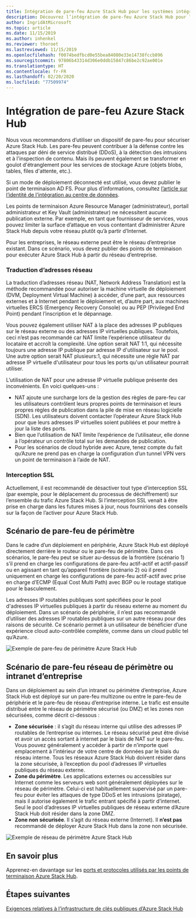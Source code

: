 ```yaml
---
title: Intégration de pare-feu Azure Stack Hub pour les systèmes intégrés Azure Stack Hub
description: Découvrez l’intégration de pare-feu Azure Stack Hub pour les systèmes intégrés Azure Stack Hub.
author: IngridAtMicrosoft
ms.topic: article
ms.date: 11/15/2019
ms.author: inhenkel
ms.reviewer: thoroet
ms.lastreviewed: 11/15/2019
ms.openlocfilehash: f0074bedfbcd0e55bea84080e33e14738fccb896
ms.sourcegitcommit: 97806b43314d306e0ddb15847c86be2c92ae001e
ms.translationtype: HT
ms.contentlocale: fr-FR
ms.lasthandoff: 02/20/2020
ms.locfileid: "77509974"
---
```

# <a name="azure-stack-hub-firewall-integration"></a>Intégration de pare-feu Azure Stack Hub
Nous vous recommandons d’utiliser un dispositif de pare-feu pour sécuriser Azure Stack Hub. Les pare-feu peuvent contribuer à la défense contre les attaques par déni de service distribué (DDoS), à la détection des intrusions et à l'inspection de contenu. Mais ils peuvent également se transformer en goulot d'étranglement pour les services de stockage Azure (objets blobs, tables, files d'attente, etc.).

 Si un mode de déploiement déconnecté est utilisé, vous devez publier le point de terminaison AD FS. Pour plus d’informations, consultez [l’article sur l’identité de l’intégration au centre de données](azure-stack-integrate-identity.md).

Les points de terminaison Azure Resource Manager (administrateur), portail administrateur et Key Vault (administrateur) ne nécessitent aucune publication externe. Par exemple, en tant que fournisseur de services, vous pouvez limiter la surface d’attaque en vous contentant d’administrer Azure Stack Hub depuis votre réseau plutôt qu’à partir d’Internet.

Pour les entreprises, le réseau externe peut être le réseau d’entreprise existant. Dans ce scénario, vous devez publier des points de terminaison pour exécuter Azure Stack Hub à partir du réseau d’entreprise.

### <a name="network-address-translation"></a>Traduction d’adresses réseau
La traduction d’adresses réseau (NAT, Network Address Translation) est la méthode recommandée pour autoriser la machine virtuelle de déploiement (DVM, Deployment Virtual Machine) à accéder, d’une part, aux ressources externes et à Internet pendant le déploiement et, d’autre part, aux machines virtuelles ERCS (Emergency Recovery Console) ou au PEP (Privileged End Point) pendant l’inscription et le dépannage.

Vous pouvez également utiliser NAT à la place des adresses IP publiques sur le réseau externe ou des adresses IP virtuelles publiques. Toutefois, ceci n’est pas recommandé car NAT limite l’expérience utilisateur du locataire et accroît la complexité. Une option serait NAT 1:1, qui nécessite toujours une adresse IP publique par adresse IP d'utilisateur sur le pool. Une autre option serait NAT plusieurs:1, qui nécessite une règle NAT par adresse IP virtuelle d'utilisateur pour tous les ports qu'un utilisateur pourrait utiliser.

L’utilisation de NAT pour une adresse IP virtuelle publique présente des inconvénients. En voici quelques-uns :
- NAT ajoute une surcharge lors de la gestion des règles de pare-feu car les utilisateurs contrôlent leurs propres points de terminaison et leurs propres règles de publication dans la pile de mise en réseau logicielle (SDN). Les utilisateurs doivent contacter l’opérateur Azure Stack Hub pour que leurs adresses IP virtuelles soient publiées et pour mettre à jour la liste des ports.
- Bien que l’utilisation de NAT limite l’expérience de l’utilisateur, elle donne à l’opérateur un contrôle total sur les demandes de publication.
- Pour les scénarios de cloud hybride avec Azure, tenez compte du fait qu’Azure ne prend pas en charge la configuration d’un tunnel VPN vers un point de terminaison à l’aide de NAT.

### <a name="ssl-interception"></a>Interception SSL
Actuellement, il est recommandé de désactiver tout type d’interception SSL (par exemple, pour le déplacement du processus de déchiffrement) sur l’ensemble du trafic Azure Stack Hub. Si l’interception SSL venait à être prise en charge dans les futures mises à jour, nous fournirions des conseils sur la façon de l’activer pour Azure Stack Hub.

## <a name="edge-firewall-scenario"></a>Scénario de pare-feu de périmètre
Dans le cadre d’un déploiement en périphérie, Azure Stack Hub est déployé directement derrière le routeur ou le pare-feu de périmètre. Dans ces scénarios, le pare-feu peut se situer au-dessus de la frontière (scénario 1) s’il prend en charge les configurations de pare-feu actif-actif et actif-passif ou en agissant en tant qu’appareil frontière (scénario 2) où il prend uniquement en charge les configurations de pare-feu actif-actif avec prise en charge d’ECMP (Equal Cost Multi Path) avec BGP ou le routage statique pour le basculement.

Les adresses IP routables publiques sont spécifiées pour le pool d'adresses IP virtuelles publiques à partir du réseau externe au moment du déploiement. Dans un scénario de périphérie, il n’est pas recommandé d’utiliser des adresses IP routables publiques sur un autre réseau pour des raisons de sécurité. Ce scénario permet à un utilisateur de bénéficier d’une expérience cloud auto-contrôlée complète, comme dans un cloud public tel qu’Azure.  

![Exemple de pare-feu de périmètre Azure Stack Hub](./media/azure-stack-firewall/firewallScenarios.png)

## <a name="enterprise-intranet-or-perimeter-network-firewall-scenario"></a>Scénario de pare-feu réseau de périmètre ou intranet d’entreprise
Dans un déploiement au sein d’un intranet ou périmètre d’entreprise, Azure Stack Hub est déployé sur un pare-feu multizone ou entre le pare-feu de périphérie et le pare-feu de réseau d’entreprise interne. Le trafic est ensuite distribué entre le réseau de périmètre sécurisé (ou DMZ) et les zones non sécurisées, comme décrit ci-dessous :

- **Zone sécurisée** : il s’agit du réseau interne qui utilise des adresses IP routables de l’entreprise ou internes. Le réseau sécurisé peut être divisé et avoir un accès sortant à internet par le biais de NAT sur le pare-feu. Vous pouvez généralement y accéder à partir de n’importe quel emplacement à l’intérieur de votre centre de données par le biais du réseau interne. Tous les réseaux Azure Stack Hub doivent résider dans la zone sécurisée, à l’exception du pool d’adresses IP virtuelles publiques du réseau externe.
- **Zone du périmètre**. Les applications externes ou accessibles sur Internet comme les serveurs web sont généralement déployées sur le réseau de périmètre. Celui-ci est habituellement supervisé par un pare-feu pour éviter les attaques de type DDoS et les intrusions (piratage), mais il autorise également le trafic entrant spécifié à partir d’internet. Seul le pool d’adresses IP virtuelles publiques de réseau externe d’Azure Stack Hub doit résider dans la zone DMZ.
- **Zone non sécurisée**. Il s’agit du réseau externe (Internet). Il **n’est pas** recommandé de déployer Azure Stack Hub dans la zone non sécurisée.

![Exemple de réseau de périmètre Azure Stack Hub](./media/azure-stack-firewall/perimeter-network-scenario.png)

## <a name="learn-more"></a>En savoir plus
Apprenez-en davantage sur les [ports et protocoles utilisés par les points de terminaison Azure Stack Hub](azure-stack-integrate-endpoints.md).

## <a name="next-steps"></a>Étapes suivantes
[Exigences relatives à l’infrastructure de clés publiques d’Azure Stack Hub](azure-stack-pki-certs.md)

